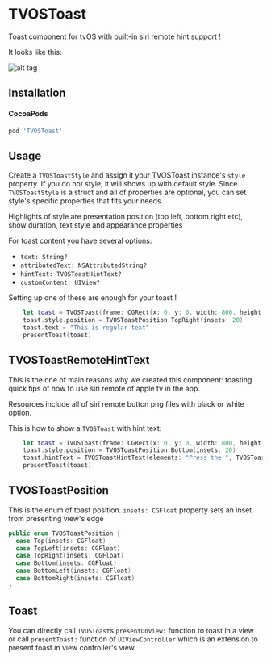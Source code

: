 TVOSToast
===

Toast component for tvOS with built-in siri remote hint support !

It looks like this:  
  
![alt tag](https://raw.githubusercontent.com/cemolcay/TVOSToast/master/toast.png)

Installation
----

#### CocoaPods

``` ruby
pod 'TVOSToast'
```

Usage
----

Create a `TVOSToastStyle` and assign it your TVOSToast instance's `style` property.
If you do not style, it will shows up with default style.
Since `TVOSToastStyle` is a struct and all of properties are optional, you can set style's specific properties that fits your needs.

Highlights of style are presentation position (top left, bottom right etc), show duration, text style and appearance properties

For toast content you have several options:

* `text: String?`
* `attributedText: NSAttributedString?` 
* `hintText: TVOSToastHintText?`
* `customContent: UIView?`

Setting up one of these are enough for your toast !

``` swift
    let toast = TVOSToast(frame: CGRect(x: 0, y: 0, width: 800, height: 140))
    toast.style.position = TVOSToastPosition.TopRight(insets: 20)
    toast.text = "This is regular text"
    presentToast(toast)
```

TVOSToastRemoteHintText
----

This is the one of main reasons why we created this component: toasting quick tips of how to use siri remote of apple tv in the app.

Resources include all of siri remote button png files with black or white option.

This is how to show a `TVOSToast` with hint text:

``` swift
    let toast = TVOSToast(frame: CGRect(x: 0, y: 0, width: 800, height: 140))
    toast.style.position = TVOSToastPosition.Bottom(insets: 20)
    toast.hintText = TVOSToastHintText(elements: "Press the ", TVOSToastRemoteButtonType.MenuWhite, " button to exit app")
    presentToast(toast)
```

TVOSToastPosition
----

This is the enum of toast position.
`insets: CGFloat` property sets an inset from presenting view's edge

``` swift
public enum TVOSToastPosition {
  case Top(insets: CGFloat)
  case TopLeft(insets: CGFloat)
  case TopRight(insets: CGFloat)
  case Bottom(insets: CGFloat)
  case BottomLeft(insets: CGFloat)
  case BottomRight(insets: CGFloat)
}
```

Toast
----

You can directly call `TVOSToast`s `presentOnView:` function to toast in a view or call `presentToast:` function of `UIViewController` which is an extension to present toast in view controller's view.
